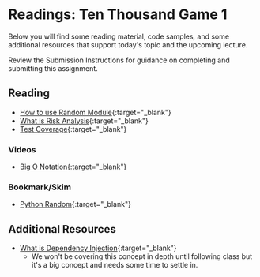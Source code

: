 # Readings: Ten Thousand Game 1

Below you will find some reading material, code samples, and some additional resources that support today's topic and the upcoming lecture.

Review the Submission Instructions for guidance on completing and submitting this assignment.

## Reading

- [How to use Random Module](https://www.pythonforbeginners.com/random/how-to-use-the-random-module-in-python){:target="_blank"}
- [What is Risk Analysis](https://www.edureka.co/blog/risk-analysis-in-software-testing/){:target="_blank"}
- [Test Coverage](https://martinfowler.com/bliki/TestCoverage.html){:target="_blank"}

### Videos

- [Big O Notation](https://www.youtube.com/watch?v=v4cd1O4zkGw
){:target="_blank"}

### Bookmark/Skim

- [Python Random](https://docs.python.org/3/library/random.html){:target="_blank"}

## Additional Resources

- [What is Dependency Injection](https://www.freecodecamp.org/news/a-quick-intro-to-dependency-injection-what-it-is-and-when-to-use-it-7578c84fa88f/){:target="_blank"}
  - We won't be covering this concept in depth until following class but it's a big concept and needs some time to settle in.
